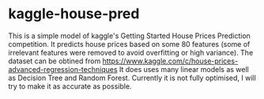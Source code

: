 # kaggle-house-pred
This is a simple model of kaggle's Getting Started House Prices Prediction competition.
It predicts house prices based on some 80 features (some of irrelevant features were removed to avoid overfitting or high variance).
The dataset can be obtined from https://www.kaggle.com/c/house-prices-advanced-regression-techniques
It does uses many linear models as well as Decision Tree and Random Forest.
Currently it is not fully optimised, I will try to make it as accurate as possible.
